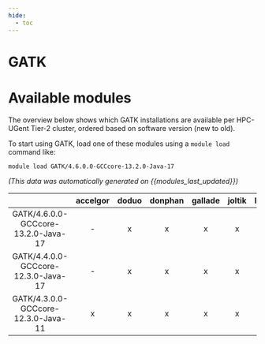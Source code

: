 ```yaml
---
hide:
  - toc
---
```


GATK
====

# Available modules


The overview below shows which GATK installations are available per HPC-UGent Tier-2 cluster, ordered based on software version (new to old).

To start using GATK, load one of these modules using a `module load` command like:

```shell
module load GATK/4.6.0.0-GCCcore-13.2.0-Java-17
```

*(This data was automatically generated on {{modules_last_updated}})*

| |accelgor|doduo|donphan|gallade|joltik|litleo|shinx|
| :---: | :---: | :---: | :---: | :---: | :---: | :---: | :---: |
|GATK/4.6.0.0-GCCcore-13.2.0-Java-17|-|x|x|x|x|x|x|
|GATK/4.4.0.0-GCCcore-12.3.0-Java-17|-|x|x|x|x|x|x|
|GATK/4.3.0.0-GCCcore-12.3.0-Java-11|x|x|x|x|x|x|x|
